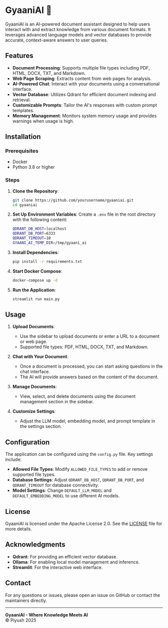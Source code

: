 # GyaaniAI 🧠

GyaaniAI is an AI-powered document assistant designed to help users interact with and extract knowledge from various document formats. It leverages advanced language models and vector databases to provide accurate, context-aware answers to user queries.

## Features

- **Document Processing**: Supports multiple file types including PDF, HTML, DOCX, TXT, and Markdown.
- **Web Page Scraping**: Extracts content from web pages for analysis.
- **AI-Powered Chat**: Interact with your documents using a conversational interface.
- **Vector Database**: Utilizes Qdrant for efficient document indexing and retrieval.
- **Customizable Prompts**: Tailor the AI's responses with custom prompt templates.
- **Memory Management**: Monitors system memory usage and provides warnings when usage is high.

## Installation

### Prerequisites

- Docker
- Python 3.8 or higher

### Steps

1. **Clone the Repository**:
   ```bash
   git clone https://github.com/yourusername/gyaaniai.git
   cd gyaaniai
   ```

2. **Set Up Environment Variables**:
   Create a `.env` file in the root directory with the following content:
   ```bash
   QDRANT_DB_HOST=localhost
   QDRANT_DB_PORT=6333
   QDRANT_TIMEOUT=10
   GYAANI_AI_TEMP_DIR=/tmp/gyaani_ai
   ```

3. **Install Dependencies**:
   ```bash
   pip install -r requirements.txt
   ```

4. **Start Docker Compose**:
   ```bash
   docker-compose up -d
   ```

5. **Run the Application**:
   ```bash
   streamlit run main.py
   ```

## Usage

1. **Upload Documents**:
   - Use the sidebar to upload documents or enter a URL to a document or web page.
   - Supported file types: PDF, HTML, DOCX, TXT, and Markdown.

2. **Chat with Your Document**:
   - Once a document is processed, you can start asking questions in the chat interface.
   - The AI will provide answers based on the content of the document.

3. **Manage Documents**:
   - View, select, and delete documents using the document management section in the sidebar.

4. **Customize Settings**:
   - Adjust the LLM model, embedding model, and prompt template in the settings section.

## Configuration

The application can be configured using the `config.py` file. Key settings include:

- **Allowed File Types**: Modify `ALLOWED_FILE_TYPES` to add or remove supported file types.
- **Database Settings**: Adjust `QDRANT_DB_HOST`, `QDRANT_DB_PORT`, and `QDRANT_TIMEOUT` for database connectivity.
- **Model Settings**: Change `DEFAULT_LLM_MODEL` and `DEFAULT_EMBEDDING_MODEL` to use different AI models.

## License

GyaaniAI is licensed under the Apache License 2.0. See the [LICENSE](LICENSE) file for more details.


## Acknowledgments

- **Qdrant**: For providing an efficient vector database.
- **Ollama**: For enabling local model management and inference.
- **Streamlit**: For the interactive web interface.

## Contact

For any questions or issues, please open an issue on GitHub or contact the maintainers directly.

---

**GyaaniAI - Where Knowledge Meets AI**  
© Piyush 2025